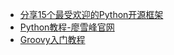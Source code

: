 - [分享15个最受欢迎的Python开源框架](http://www.jb51.net/article/52108.htm)
- [Python教程-廖雪峰官网](http://www.liaoxuefeng.com/wiki/001374738125095c955c1e6d8bb493182103fac9270762a000)
- [Groovy入门教程](http://blog.csdn.net/kmyhy/article/details/4200563)
